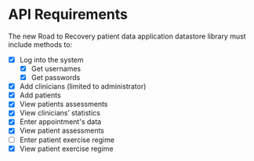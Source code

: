 # API Requirements

The new Road to Recovery patient data application datastore library must include methods to:

- [x] Log into the system
  - [x] Get usernames
  - [x] Get passwords
- [x] Add clinicians (limited to administrator)
- [x] Add patients
- [x] View patients assessments
- [x] View clinicians’ statistics
- [x] Enter appointment's data
- [x] View patient assessments
- [ ] Enter patient exercise regime
- [x] View patient exercise regime

